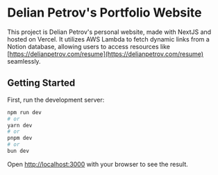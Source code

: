 # Delian Petrov's Portfolio Website

This project is Delian Petrov's personal website, made with NextJS and hosted on Vercel. It utilizes AWS Lambda to fetch dynamic links from a Notion database, allowing users to access resources like [https://delianpetrov.com/resume](https://delianpetrov.com/resume) seamlessly.

## Getting Started

First, run the development server:

```bash
npm run dev
# or
yarn dev
# or
pnpm dev
# or
bun dev
```

Open [http://localhost:3000](http://localhost:3000) with your browser to see the result.

